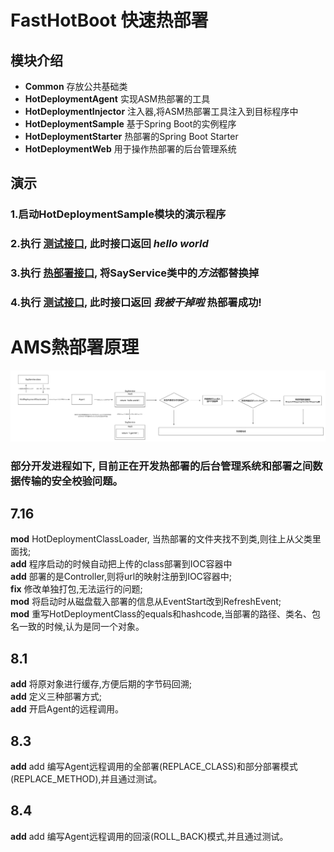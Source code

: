 # FastHotBoot 快速热部署
## 模块介绍
<ul>
    <li><strong>Common</strong> 存放公共基础类</li>
    <li><strong>HotDeploymentAgent</strong> 实现ASM热部署的工具</li>
    <li><strong>HotDeploymentInjector</strong> 注入器,将ASM热部署工具注入到目标程序中</li>
    <li><strong>HotDeploymentSample</strong> 基于Spring Boot的实例程序</li>
    <li><strong>HotDeploymentStarter</strong> 热部署的Spring Boot Starter</li>
    <li><strong>HotDeploymentWeb</strong> 用于操作热部署的后台管理系统</li>
</ul>

## 演示

### 1.启动HotDeploymentSample模块的演示程序
### 2.执行 [测试接口](http://localhost:8080/say), 此时接口返回 <i>hello world</i>
### 3.执行 [热部署接口](http://localhost:8080/deploy), 将SayService类中的<i>方法</i>都替换掉
### 4.执行 [测试接口](http://localhost:8080/say), 此时接口返回 <i>我被干掉啦</i> 热部署成功!

<h1>AMS熱部署原理</h1>
<img src="./img/流程图 (3).png">


### 部分开发进程如下, 目前正在开发热部署的后台管理系统和部署之间数据传输的安全校验问题。

## 7.16
**mod** HotDeploymentClassLoader, 当热部署的文件夹找不到类,则往上从父类里面找;<br>
**add** 程序启动的时候自动把上传的class部署到IOC容器中<br>
**add** 部署的是Controller,则将url的映射注册到IOC容器中;<br>
**fix** 修改单独打包,无法运行的问题;<br>
**mod** 将启动时从磁盘载入部署的信息从EventStart改到RefreshEvent;<br>
**mod** 重写HotDeploymentClass的equals和hashcode,当部署的路径、类名、包名一致的时候,认为是同一个对象。<br>

## 8.1
**add** 将原对象进行缓存,方便后期的字节码回溯;<br>
**add** 定义三种部署方式;<br>
**add** 开启Agent的远程调用。<br>

## 8.3
**add** add 编写Agent远程调用的全部署(REPLACE_CLASS)和部分部署模式(REPLACE_METHOD),并且通过测试。<br>

## 8.4
**add** add 编写Agent远程调用的回滚(ROLL_BACK)模式,并且通过测试。<br>
